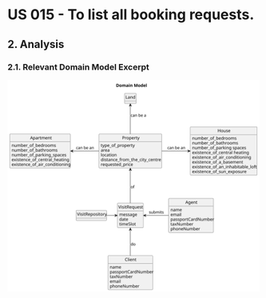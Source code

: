 # US 015 - To list all booking requests.

## 2. Analysis

### 2.1. Relevant Domain Model Excerpt 

![Domain Model](svg/us015-domain-model.svg)

